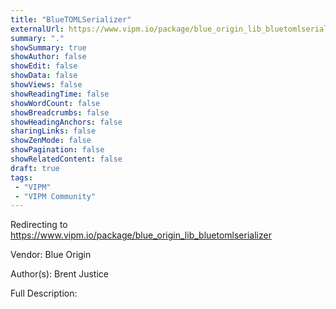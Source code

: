 ```yaml
---
title: "BlueTOMLSerializer"
externalUrl: https://www.vipm.io/package/blue_origin_lib_bluetomlserializer
summary: "."
showSummary: true
showAuthor: false
showEdit: false
showData: false
showViews: false
showReadingTime: false
showWordCount: false
showBreadcrumbs: false
showHeadingAnchors: false
sharingLinks: false
showZenMode: false
showPagination: false
showRelatedContent: false
draft: true
tags:
 - "VIPM"
 - "VIPM Community"
---
```


Redirecting to https://www.vipm.io/package/blue_origin_lib_bluetomlserializer

Vendor: Blue Origin

Author(s): Brent Justice
 
Full Description:
